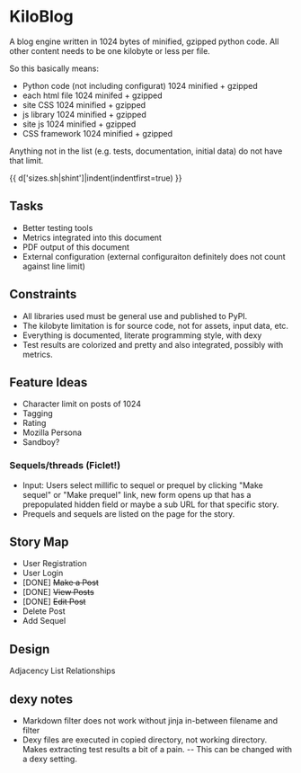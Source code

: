 KiloBlog
========
A blog engine written in 1024 bytes of minified, gzipped python code. All other
content needs to be one kilobyte or less per file.

So this basically means:

 - Python code (not including configurat) 1024 minified + gzipped
 - each html file 1024 minifed + gzipped
 - site CSS 1024 minified + gzipped
 - js library 1024 minified + gzipped
 - site js 1024 minified + gzipped
 - CSS framework 1024 minified + gzipped

Anything not in the list (e.g. tests, documentation, initial data) do not have
that limit.

{{ d['sizes.sh|shint']|indent(indentfirst=true) }}

Tasks
-----
 - Better testing tools
 - Metrics integrated into this document
 - PDF output of this document
 - External configuration (external configuraiton definitely does not count against line limit)

Constraints
-----------
 - All libraries used must be general use and published to PyPI.
 - The kilobyte limitation is for source code, not for assets, input data, etc.
 - Everything is documented, literate programming style, with dexy
 - Test results are colorized and pretty and also integrated, possibly with
   metrics.

Feature Ideas
-------------
 - Character limit on posts of 1024
 - Tagging
 - Rating
 - Mozilla Persona
 - Sandboy?
### Sequels/threads (Ficlet!) ###
 - Input: Users select millific to sequel or prequel by clicking "Make sequel"
   or "Make prequel" link, new form opens up that has a prepopulated hidden
   field or maybe a sub URL for that specific story.
 - Prequels and sequels are listed on the page for the story.

Story Map
---------
 - User Registration
 - User Login
 - [DONE] <s>Make a Post</s>
 - [DONE] <s>View Posts</s>
 - [DONE] <s>Edit Post</s>
 - Delete Post
 - Add Sequel

Design
------
Adjacency List Relationships

dexy notes
----------
 - Markdown filter does not work without jinja in-between filename and filter
 - Dexy files are executed in copied directory, not working directory. Makes
   extracting test results a bit of a pain. -- This can be changed with a dexy
   setting.
